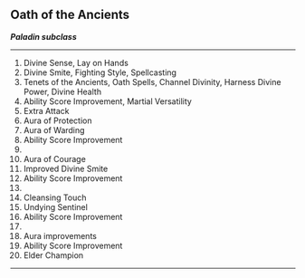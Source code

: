 ﻿## Oath of the Ancients

***Paladin subclass***

___
1. Divine Sense, Lay on Hands
2. Divine Smite, Fighting Style, Spellcasting
3. Tenets of the Ancients, Oath Spells, Channel Divinity, Harness Divine Power, Divine Health
4. Ability Score Improvement, Martial Versatility
5. Extra Attack
6. Aura of Protection
7. Aura of Warding
8. Ability Score Improvement
9.  
10. Aura of Courage
11. Improved Divine Smite
12. Ability Score Improvement
13.  
14. Cleansing Touch
15. Undying Sentinel
16. Ability Score Improvement
17.  
18. Aura improvements
19. Ability Score Improvement
20. Elder Champion

---
